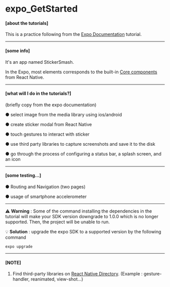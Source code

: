 # expo_GetStarted 

#### **[about the tutorials]**
This is a practice following from the [Expo Documentation](https://docs.expo.dev/) tutorial.

-----------------------------------------------------------------------------

#### **[some info]**

It's an app named StickerSmash. 

In the Expo, most elements corresponds to the built-in [Core components](https://reactnative.dev/docs/components-and-apis) from React Native.

-----------------------------------------------------------------------------

#### **[what will I do in the tutorials?]**

(briefly copy from the expo documentation)

● select image from the media library using ios/android

● create sticker modal from React Native

● touch gestures to interact with sticker

● use third party libraries to capture screenshots and save it to the disk

● go through the process of configuring a status bar, a splash screen, and an icon
<Text></Text>

-----------------------------------------------------------------------------
#### **[some testing...]**

● Routing and Navigation (two pages)

● usage of smartphone accelerometer

-----------------------------------------------------------------------------
:warning: **Warning** : Some of the command installing the dependencies in the tutorial will make your SDK version downgrade to 1.0.0 which is no longer supported. Then, the project will be unable to run.

:bulb:  **Solution** : upgrade the expo SDK to a supported version by the following command

```
expo upgrade
```

-----------------------------------------------------------------------------
#### **[NOTE]**
1. Find third-party libraries on [React Native Directory](https://reactnative.directory/).
(Example : gesture-handler, reanimated, view-shot...)

